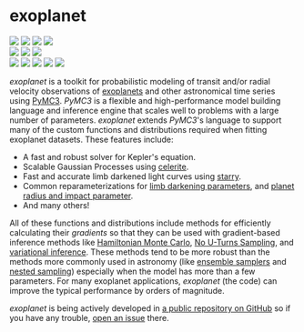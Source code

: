 exoplanet
=========

<p>
<a href="https://github.com/dfm/exoplanet">
<img src="https://img.shields.io/badge/GitHub-dfm%2Fexoplanet-blue.svg?style=flat"></a>
<a href="https://github.com/dfm/exoplanet/blob/master/LICENSE">
<img src="https://img.shields.io/badge/license-MIT-blue.svg?style=flat"></a>
<a href="https://zenodo.org/badge/latestdoi/138077978">
<img src="https://zenodo.org/badge/138077978.svg"></a>
<a href="https://docs.google.com/viewer?url=https://github.com/dfm/exoplanet/raw/master-pdf/paper/exoplanet.pdf">
<img src="https://img.shields.io/badge/read-the_paper_draft-blue.svg?style=flat"></a>
<br>
<a href="https://travis-ci.com/dfm/exoplanet">
<img src="https://img.shields.io/travis/dfm/exoplanet/master.svg?style=flat&label=tests"></a>
<a href="https://dev.azure.com/foremanmackey/exoplanet/_build?definitionId=1">
<img src="https://img.shields.io/azure-devops/build/foremanmackey/704922a0-a57f-4d16-bbea-e37f58c88ba5/1/master.svg?label=paper"></a>
<a href="https://exoplanet.dfm.io">
<img src="https://img.shields.io/readthedocs/exoplanet.svg?style=flat"></a>
<br>
<a href="https://rodluger.github.io/starry">
<img src="https://img.shields.io/badge/powered_by-starry-EB5368.svg?style=flat"></a>
<a href="https://celerite.readthedocs.io">
<img src="https://img.shields.io/badge/powered_by-celerite-EB5368.svg?style=flat"></a>
<a href="https://docs.pymc.io">
<img src="https://img.shields.io/badge/powered_by-PyMC3-EB5368.svg?style=flat"></a>
<a href="http://www.astropy.org">
<img src="https://img.shields.io/badge/powered_by-AstroPy-EB5368.svg?style=flat"></a>
<a href="https://github.com/rodluger/corTeX">
<img src="https://img.shields.io/badge/powered_by-corTeX-EB5368.svg?style=flat"></a>
</p>

*exoplanet* is a toolkit for probabilistic modeling of transit and/or
radial velocity observations of
[exoplanets](https://en.wikipedia.org/wiki/Exoplanet) and other
astronomical time series using [PyMC3](https://docs.pymc.io). *PyMC3* is
a flexible and high-performance model building language and inference
engine that scales well to problems with a large number of parameters.
*exoplanet* extends *PyMC3*'s language to support many of the custom
functions and distributions required when fitting exoplanet datasets.
These features include:

- A fast and robust solver for Kepler's equation.
- Scalable Gaussian Processes using
  [celerite](https://celerite.readthedocs.io).
- Fast and accurate limb darkened light curves using
  [starry](https://rodluger.github.io/starry).
- Common reparameterizations for [limb darkening
  parameters](https://arxiv.org/abs/1308.0009), and [planet radius and
  impact parameter](https://arxiv.org/abs/1811.04859).
- And many others!

All of these functions and distributions include methods for efficiently
calculating their *gradients* so that they can be used with
gradient-based inference methods like [Hamiltonian Monte
Carlo](https://arxiv.org/abs/1206.1901), [No U-Turns
Sampling](https://arxiv.org/abs/1111.4246), and [variational
inference](https://arxiv.org/abs/1603.00788). These methods tend to be
more robust than the methods more commonly used in astronomy (like
[ensemble samplers](https://emcee.readthedocs.io) and [nested
sampling](https://ccpforge.cse.rl.ac.uk/gf/project/multinest/))
especially when the model has more than a few parameters. For many
exoplanet applications, *exoplanet* (the code) can improve the typical
performance by orders of magnitude.

*exoplanet* is being actively developed in [a public repository on
GitHub](https://github.com/dfm/exoplanet) so if you have any trouble,
[open an issue](https://github.com/dfm/exoplanet/issues) there.
